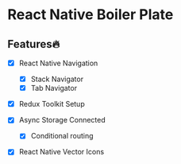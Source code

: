 # React Native Boiler Plate

## Features🔥

- [x] React Native Navigation
  - [x] Stack Navigator
  - [x] Tab Navigator

- [x] Redux Toolkit Setup

- [x] Async Storage Connected
  - [x] Conditional routing

- [x] React Native Vector Icons

